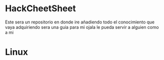 # HackCheetSheet

Este sera un repositorio en donde ire añadiendo todo el conocimiento que vaya adquiriendo sera una guia para mi ojala le pueda servir a alguien como a mi 

<h1> Linux </h1>


